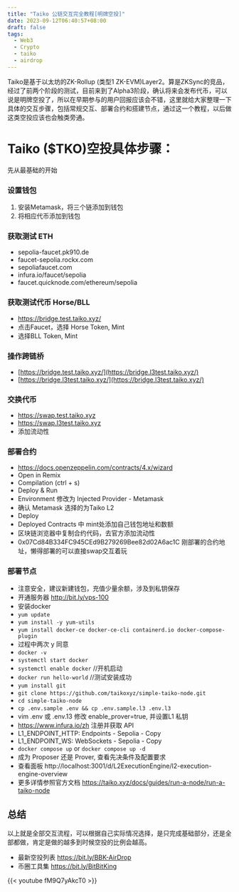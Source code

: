 ```yaml
---
title: "Taiko 公链交互完全教程[明牌空投]"
date: 2023-09-12T06:40:57+08:00
draft: false
tags:
  - Web3
  - Crypto
  - taiko
  - airdrop
---
```


Taiko是基于以太坊的ZK-Rollup (类型1 ZK-EVM)Layer2。算是ZKSync的竞品，经过了前两个阶段的测试，目前来到了Alpha3阶段，确认将来会发布代币，可以说是明牌空投了，所以在早期参与的用户回报应该会不错，这里就给大家整理一下具体的交互步骤，包括常规交互、部署合约和搭建节点，通过这一个教程，以后做这类空投应该也会触类旁通。

# Taiko ($TKO)空投具体步骤：
先从最基础的开始

### 设置钱包
1. 安装Metamask，将三个链添加到钱包
2. 将相应代币添加到钱包

### 获取测试 ETH
- sepolia-faucet.pk910.de
- faucet-sepolia.rockx.com
- sepoliafaucet.com
- infura.io/faucet/sepolia
- faucet.quicknode.com/ethereum/sepolia

### 获取测试代币 Horse/BLL
- https://bridge.test.taiko.xyz/
- 点击Faucet，选择 Horse Token, Mint
- 选择BLL Token, Mint

### 操作跨链桥
- [https://bridge.test.taiko.xyz/](https://bridge.l3test.taiko.xyz/)
- [https://bridge.l3test.taiko.xyz/](https://bridge.l3test.taiko.xyz/)

### 交换代币
- https://swap.test.taiko.xyz
- https://swap.l3test.taiko.xyz
- 添加流动性

### 部署合约
- https://docs.openzeppelin.com/contracts/4.x/wizard 
- Open in Remix
- Compilation (ctrl + s)
- Deploy & Run
- Environment 修改为 Injected Provider - Metamask
- 确认 Metamask 选择的为Taiko L2
- Deploy
- Deployed Contracts 中 mint处添加自己钱包地址和数额
- 区块链浏览器中复制合约代码，去官方添加流动性
- 0x07Cd84B334FC945CEd9B279269Bee82d02A6ac1C 刚部署的合约地址，懒得部署的可以直接swap交互着玩

### 部署节点
- 注意安全，建议新建钱包，充值少量余额，涉及到私钥保存
- 开通服务器 http://bit.ly/vps-100
- 安装docker
- `yum update`
- `yum install -y yum-utils`
- `yum install docker-ce docker-ce-cli containerd.io docker-compose-plugin`
- 过程中两次 y 同意
- `docker -v`
- `systemctl start docker`
- `systemctl enable docker`	//开机启动
- `docker run hello-world`	//测试安装成功
- `yum install git`
- `git clone https://github.com/taikoxyz/simple-taiko-node.git`
- `cd simple-taiko-node`
- `cp .env.sample .env && cp .env.sample.l3 .env.l3`
- vim .env 或 .env.13  修改 enable_prover=true, 并设置L1 私钥
- https://www.infura.io/zh 注册并获取 API
- L1_ENDPOINT_HTTP: Endpoints - Sepolia - Copy
- L1_ENDPOINT_WS: WebSockets - Sepolia - Copy
- `docker compose up` or `docker compose up -d`
- 成为 Proposer 还是 Prover, 查看先决条件及配置要求
- 查看面板 http://localhost:3001/d/L2ExecutionEngine/l2-execution-engine-overview
- 更多详情参照官方文档 https://taiko.xyz/docs/guides/run-a-node/run-a-taiko-node
 
## 总结
以上就是全部交互流程，可以根据自己实际情况选择，是只完成基础部分，还是全部都做，肯定是做的越多到时候空投的比例会越高。
- 最新空投列表 https://bit.ly/BBK-AirDrop
- 币圈工具集 https://bit.ly/BitBitKing

{{< youtube fM9Q7yAkcT0 >}}